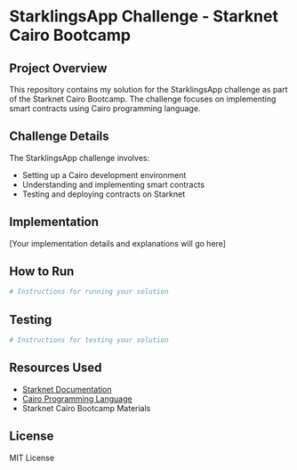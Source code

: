 # StarklingsApp Challenge - Starknet Cairo Bootcamp

## Project Overview
This repository contains my solution for the StarklingsApp challenge as part of the Starknet Cairo Bootcamp. The challenge focuses on implementing smart contracts using Cairo programming language.

## Challenge Details
The StarklingsApp challenge involves:
- Setting up a Cairo development environment
- Understanding and implementing smart contracts
- Testing and deploying contracts on Starknet

## Implementation
[Your implementation details and explanations will go here]

## How to Run
```bash
# Instructions for running your solution
```

## Testing
```bash
# Instructions for testing your solution
```

## Resources Used
- [Starknet Documentation](https://docs.starknet.io/documentation/)
- [Cairo Programming Language](https://www.cairo-lang.org/)
- Starknet Cairo Bootcamp Materials

## License
MIT License
